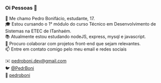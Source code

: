 ### Oi Pessoas 👋
 💬 Me chamo Pedro Bonifácio, estudante, 17.  
 🎓 Estou cursando o 1° módulo do curso Técnico em Desenvolvimento de Sistemas na ETEC de ITanhaém.  
 📚 Atualmente estou estudando nodeJS, express, mysql e javascript.   
 🌱  Procuro colaborar com projetos front-end que sejam relevantes.   
 📫 Entre em contato comigo pelo meu email e redes sociais
  
   ✉️ [pedroboni.dev@gmail.com](mailto:pedroboni.dev@gmail.com])  
   🐦 [@PedrBoni](https://twitter.com/PedrBoni)  
   💼 [pedroboni](https://www.linkedin.com/in/pedroboni/)
